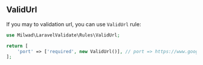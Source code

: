 ## ValidUrl

If you may to validation url, you can use `ValidUrl` rule:

```php
use Milwad\LaravelValidate\Rules\ValidUrl;

return [
    'port' => ['required', new ValidUrl()], // port => https://www.google.com
];
```
